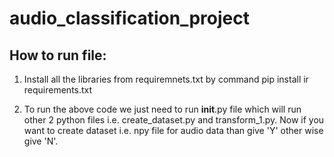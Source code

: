 # audio_classification_project
## How to run file:
1. Install all the libraries from requiremnets.txt by command pip install ir requirements.txt


2. To run the above code we just need to run __init__.py file which will run other 2 python files i.e. create_dataset.py and transform_1.py. Now if you want to create dataset i.e. npy file for audio data than give 'Y' other wise give 'N'.
